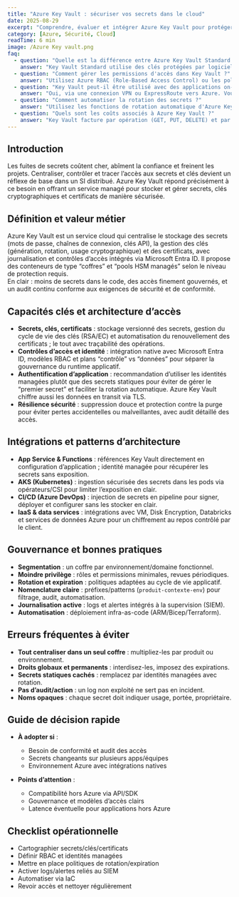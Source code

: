 ```yaml
---
title: "Azure Key Vault : sécuriser vos secrets dans le cloud"
date: 2025-08-29
excerpt: "Comprendre, évaluer et intégrer Azure Key Vault pour protéger secrets, clés et certificats. Cas d’usage, intégrations, gouvernance et erreurs à éviter."
category: [Azure, Sécurité, Cloud]
readTime: 6 min
image: /Azure Key vault.png
faq:
  - question: "Quelle est la différence entre Azure Key Vault Standard et Premium ?"
    answer: "Key Vault Standard utilise des clés protégées par logiciel, tandis que Premium offre des clés protégées par HSM (Hardware Security Module) pour une sécurité renforcée. Premium est recommandé pour les environnements critiques."
  - question: "Comment gérer les permissions d'accès dans Key Vault ?"
    answer: "Utilisez Azure RBAC (Role-Based Access Control) ou les politiques d'accès Key Vault. RBAC est plus moderne et offre une gestion granulaire des permissions avec intégration Azure AD."
  - question: "Key Vault peut-il être utilisé avec des applications on-premise ?"
    answer: "Oui, via une connexion VPN ou ExpressRoute vers Azure. Vous pouvez aussi utiliser Azure Arc pour gérer des ressources hybrides et accéder à Key Vault de manière sécurisée."
  - question: "Comment automatiser la rotation des secrets ?"
    answer: "Utilisez les fonctions de rotation automatique d'Azure Key Vault avec Azure Functions ou Logic Apps. Configurez des alertes pour surveiller l'expiration des certificats et secrets."
  - question: "Quels sont les coûts associés à Azure Key Vault ?"
    answer: "Key Vault facture par opération (GET, PUT, DELETE) et par type de clé stockée. Le coût est généralement faible, environ 0,03€ pour 10 000 opérations. Les clés HSM Premium sont plus coûteuses."
---
```


## Introduction

Les fuites de secrets coûtent cher, abîment la confiance et freinent les projets. Centraliser, contrôler et tracer l’accès aux secrets et clés devient un réflexe de base dans un SI distribué. Azure Key Vault répond précisément à ce besoin en offrant un service managé pour stocker et gérer secrets, clés cryptographiques et certificats de manière sécurisée.

## Définition et valeur métier

Azure Key Vault est un service cloud qui centralise le stockage des secrets (mots de passe, chaînes de connexion, clés API), la gestion des clés (génération, rotation, usage cryptographique) et des certificats, avec journalisation et contrôles d’accès intégrés via Microsoft Entra ID. Il propose des conteneurs de type “coffres” et “pools HSM managés” selon le niveau de protection requis.  
En clair : moins de secrets dans le code, des accès finement gouvernés, et un audit continu conforme aux exigences de sécurité et de conformité.

## Capacités clés et architecture d’accès

- **Secrets, clés, certificats** : stockage versionné des secrets, gestion du cycle de vie des clés (RSA/EC) et automatisation du renouvellement des certificats ; le tout avec traçabilité des opérations.
- **Contrôles d’accès et identité** : intégration native avec Microsoft Entra ID, modèles RBAC et plans “contrôle” vs “données” pour séparer la gouvernance du runtime applicatif.
- **Authentification d’application** : recommandation d’utiliser les identités managées plutôt que des secrets statiques pour éviter de gérer le “premier secret” et faciliter la rotation automatique. Azure Key Vault chiffre aussi les données en transit via TLS.
- **Résilience sécurité** : suppression douce et protection contre la purge pour éviter pertes accidentelles ou malveillantes, avec audit détaillé des accès.

## Intégrations et patterns d’architecture

- **App Service & Functions** : références Key Vault directement en configuration d’application ; identité managée pour récupérer les secrets sans exposition.
- **AKS (Kubernetes)** : ingestion sécurisée des secrets dans les pods via opérateurs/CSI pour limiter l’exposition en clair.
- **CI/CD (Azure DevOps)** : injection de secrets en pipeline pour signer, déployer et configurer sans les stocker en clair.
- **IaaS & data services** : intégrations avec VM, Disk Encryption, Databricks et services de données Azure pour un chiffrement au repos contrôlé par le client.

## Gouvernance et bonnes pratiques

- **Segmentation** : un coffre par environnement/domaine fonctionnel.
- **Moindre privilège** : rôles et permissions minimales, revues périodiques.
- **Rotation et expiration** : politiques adaptées au cycle de vie applicatif.
- **Nomenclature claire** : préfixes/patterns (`produit-contexte-env`) pour filtrage, audit, automatisation.
- **Journalisation active** : logs et alertes intégrés à la supervision (SIEM).
- **Automatisation** : déploiement infra-as-code (ARM/Bicep/Terraform).

## Erreurs fréquentes à éviter

- **Tout centraliser dans un seul coffre** : multipliez-les par produit ou environnement.
- **Droits globaux et permanents** : interdisez-les, imposez des expirations.
- **Secrets statiques cachés** : remplacez par identités managées avec rotation.
- **Pas d’audit/action** : un log non exploité ne sert pas en incident.
- **Noms opaques** : chaque secret doit indiquer usage, portée, propriétaire.

## Guide de décision rapide

- **À adopter si** :

  - Besoin de conformité et audit des accès
  - Secrets changeants sur plusieurs apps/équipes
  - Environnement Azure avec intégrations natives

- **Points d’attention** :
  - Compatibilité hors Azure via API/SDK
  - Gouvernance et modèles d’accès clairs
  - Latence éventuelle pour applications hors Azure

## Checklist opérationnelle

- Cartographier secrets/clés/certificats
- Définir RBAC et identités managées
- Mettre en place politiques de rotation/expiration
- Activer logs/alertes reliés au SIEM
- Automatiser via IaC
- Revoir accès et nettoyer régulièrement
